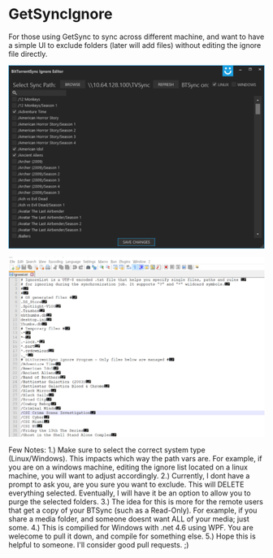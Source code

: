 # GetSyncIgnore
For those using GetSync to sync across different machine, and want to have a simple UI to exclude folders (later will add files) without editing the ignore file directly. 


![alt text](https://raw.githubusercontent.com/TWhidden/GetSyncIgnore/master/Images/ui.png "Main UI")


![alt text](https://raw.githubusercontent.com/TWhidden/GetSyncIgnore/master/Images/IgnoreList.png "Resulting IgnoreList")

Few Notes: 
1.) Make sure to select the correct system type (Linux/Windows). This impacts which way the path vars are.  For example, if you are on a windows machine, editing the ignore list located on a linux machine, you will want to adjust accordingly. 
2.) Currently, I dont have a prompt to ask you, are you sure you want to exclude.  This will DELETE everything selected. Eventually, I will have it be an option to allow you to purge the selected folders.
3.) The idea for this is more for the remote users that get a copy of your BTSync (such as a Read-Only). For example, if you share a media folder, and someone doesnt want ALL of your media; just some. 
4.) This is compilied for Windows with .net 4.6 using WPF.  You are welecome to pull it down, and compile for something else.
5.) Hope this is helpful to someone. I'll consider good pull requests. ;)